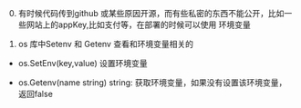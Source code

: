 0. 有时候代码传到github 或某些原因开源，而有些私密的东西不能公开，比如一些网站上的appKey,比如支付等，在部署的时候可以使用 环境变量

1. os 库中Setenv 和 Getenv 查看和环境变量相关的

+ os.SetEnv(key,value) 设置环境变量

+ os.Getenv(name string) string: 获取环境变量，如果没有设置该环境变量，返回false